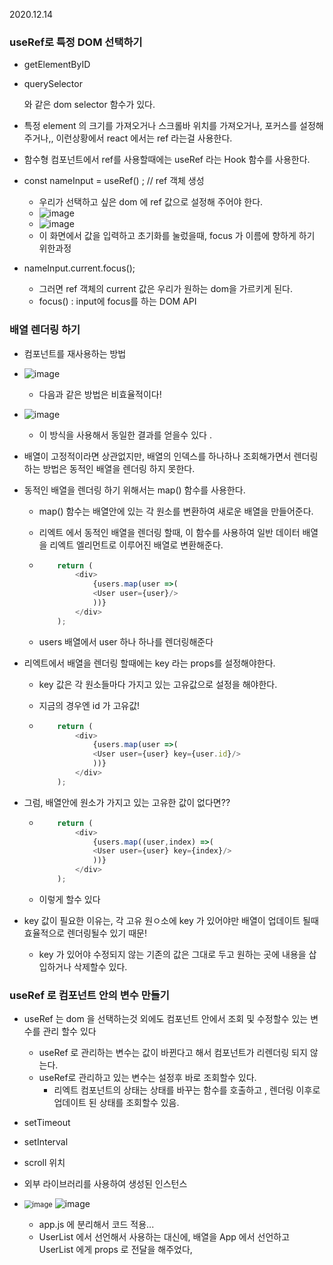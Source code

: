 2020.12.14

### useRef로 특정 DOM 선택하기

- getElementByID

- querySelector

  와 같은 dom selector 함수가 있다.

- 특정 element  의 크기를 가져오거나 스크롤바 위치를 가져오거나, 포커스를 설정해주거나,, 이런상황에서 react  에서는 ref 라는걸 사용한다.

- 함수형 컴포넌트에서 ref를 사용할때에는 useRef 라는 Hook 함수를 사용한다.

- const nameInput = useRef()  ;     // ref  객체 생성
  - 우리가 선택하고 싶은  dom 에 ref 값으로 설정해 주어야 한다.
  - ![image](https://user-images.githubusercontent.com/28949182/102077427-a1ec8100-3e4c-11eb-850c-cd471d32261f.png) 
  - ![image](https://user-images.githubusercontent.com/28949182/102077506-c0527c80-3e4c-11eb-826f-164f820ae8fc.png) 
  - 이 화면에서 값을 입력하고 초기화를 눌렀을때, focus 가 이름에 향하게 하기 위한과정



- nameInput.current.focus(); 
  - 그러면 ref 객체의 current 값은 우리가 원하는 dom을  가르키게 된다. 
  - focus()  : input에 focus를 하는 DOM API





### 배열 렌더링 하기

- 컴포넌트를 재사용하는 방법

- ![image](https://user-images.githubusercontent.com/28949182/102078416-3f948000-3e4e-11eb-9d02-fd9ce80358a8.png) 

  - 다음과 같은 방법은 비효율적이다!

- ![image](https://user-images.githubusercontent.com/28949182/102080204-66a08100-3e51-11eb-814f-bf11276ab5a8.png) 

  - 이 방식을 사용해서 동일한 결과를 얻을수 있다 .

- 배열이 고정적이라면 상관없지만, 배열의 인덱스를 하나하나 조회해가면서 렌더링 하는 방법은 동적인 배열을 렌더링 하지 못한다.

- 동적인 배열을 렌더링 하기 위해서는 map() 함수를 사용한다.

  - map() 함수는 배열안에 있는 각 원소를 변환하여 새로운 배열을 만들어준다.

  - 리엑트 에서 동적인 배열을 렌더링 할때, 이 함수를 사용하여 일반 데이터 배열을 리엑트 엘리먼트로 이루어진 배열로 변환해준다.

  - ```javascript
        return (
            <div>
                {users.map(user =>(
                <User user={user}/>
                ))}
            </div>
        );
    ```

  - users  배열에서 user  하나 하나를  렌더링해준다

    

- 리엑트에서 배열을 렌더링 할때에는 key 라는  props를 설정해야한다.

  - key 값은 각 원소들마다 가지고 있는 고유값으로 설정을 해야한다.

  - 지금의 경우엔  id 가 고유값!

  - ```javascript
        return (
            <div>
                {users.map(user =>(
                <User user={user} key={user.id}/>
                ))}
            </div>
        );
    ```

- 그럼, 배열안에 원소가 가지고 있는 고유한 값이 없다면??

  - ```javascript
        return (
            <div>
                {users.map((user,index) =>(
                <User user={user} key={index}/>
                ))}
            </div>
        ); 
    ```

  - 이렇게 할수 있다

- key 값이 필요한 이유는, 각 고유 원ㅇ소에 key 가 있어야만 배열이 업데이트 될때 효율적으로 렌더링될수 있기 때문!

  - key 가 있어야 수정되지 않는 기존의 값은 그대로 두고 원하는 곳에 내용을 삽입하거나 삭제할수 있다.





### useRef 로  컴포넌트 안의 변수 만들기

- useRef 는 dom 을 선택하는것 외에도 컴포넌트 안에서 조회 및 수정할수 있는 변수를 관리 할수 있다
  - useRef  로 관리하는 변수는 값이 바뀐다고 해서 컴포넌트가 리렌더링 되지 않는다.
  - useRef로 관리하고 있는 변수는 설정후 바로 조회할수 있다.
    - 리엑트 컴포넌트의 상태는  상태를 바꾸는 함수를 호출하고 , 렌더링 이후로 업데이트 된 상태를 조회할수 있음.
- setTimeout
- setInterval
- scroll 위치
- 외부 라이브러리를 사용하여 생성된 인스턴스

- <img src="https://user-images.githubusercontent.com/28949182/102085944-a3bd4100-3e5a-11eb-8c63-94fd9f348a0b.png" alt="image" style="zoom:80%;" /> ![image](https://user-images.githubusercontent.com/28949182/102086022-c94a4a80-3e5a-11eb-89dc-eeadb65988a0.png)  
  - app.js 에 분리해서 코드 적용...
  - UserList 에서 선언해서 사용하는 대신에,  배열을 App 에서 선언하고 UserList 에게 props 로 전달을 해주었다,


